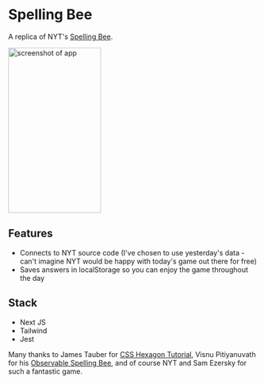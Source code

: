 # Spelling Bee

A replica of NYT's [Spelling Bee](https://www.nytimes.com/puzzles/spelling-bee).

<img src="./public/images/bee.gif" width="187" height="333" alt="screenshot of app"/>

## Features
- Connects to NYT source code (I've chosen to use yesterday's data - can't imagine NYT would be happy with today's game out there for free)
- Saves answers in localStorage so you can enjoy the game throughout the day

## Stack
- Next JS
- Tailwind
- Jest

Many thanks to James Tauber for [CSS Hexagon Tutorial](https://jtauber.github.io/articles/css-hexagon.html), Visnu Pitiyanuvath for his [Observable Spelling Bee](https://observablehq.com/@visnup/spelling-bee), and of course NYT and Sam Ezersky for such a fantastic game.
